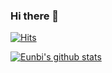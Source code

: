 ### Hi there 👋

[![Hits](https://hits.seeyoufarm.com/api/count/incr/badge.svg?url=https%3A%2F%2Fgithub.com%2Feunbicho&count_bg=%23FFFFFF&title_bg=%23B3DF71&icon=snapcraft.svg&icon_color=%23EAFFD8&title=hits&edge_flat=true)](https://hits.seeyoufarm.com)

[![Eunbi's github stats](https://github-readme-stats.vercel.app/api?username={eunbicho}&count_private=true}&custom_title={"dd"}&bg_color={60,#79C83D,#A6D97F,#F9F89E}&title_color={#FFFFFF}&text_color={#000000})](https://github.com/anuraghazra/github-readme-stats)


